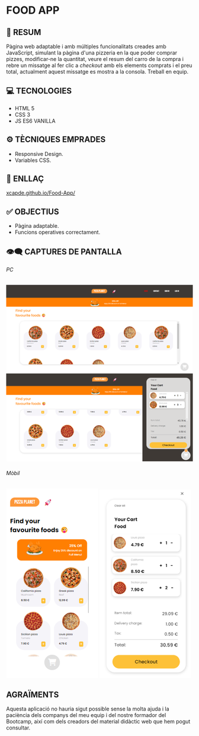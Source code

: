 # FOOD APP

## 📜 RESUM

Pàgina web adaptable i amb múltiples funcionalitats creades amb JavaScript, simulant la pàgina d'una pizzeria en la que poder comprar pizzes, modificar-ne la quantitat, veure el resum del carro de la compra i rebre un missatge al fer clic a *checkout* amb els elements comprats i el preu total, actualment aquest missatge es mostra a la consola. Treball en equip.

## 💻 TECNOLOGIES
- HTML 5
- CSS 3
- JS ES6  VANILLA

## ⚙️ TÈCNIQUES EMPRADES
- Responsive Design.
- Variables CSS.

## 🔗 ENLLAÇ
[xcapde.github.io/Food-App/ ](https://xcapde.github.io/Food-App/ "xcapde.github.io/Food-App/")

## ✅ OBJECTIUS

- Pàgina adaptable.
- Funcions operatives correctament.

## 👁️‍🗨️ CAPTURES DE PANTALLA

###### PC
![PC main](/images/Screenshot%20pc%201.png "PC main")
![PC shopping](/images/Screenshot%20pc%202.png "PC shopping")

###### Mòbil
![Mobile main](/images/Screenshot%20mobile%201.png "Mobile main")
![Mobile shopping](/images/Screenshot%20mobile%202.png "Mobile shopping")

## AGRAÏMENTS
Aquesta aplicació no hauria sigut possible sense la molta ajuda i la paciència dels companys del meu equip i del nostre formador del Bootcamp, així com dels creadors del material didàctic web que hem pogut consultar.